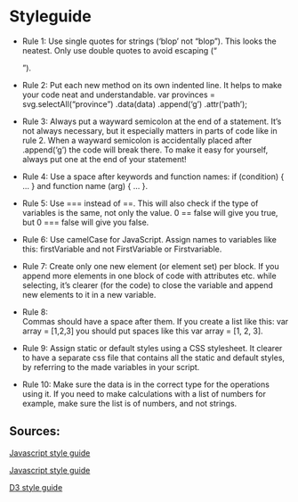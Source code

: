 # Styleguide

- Rule 1:
Use single quotes for strings (‘blop’ not “blop”). This looks the neatest. Only use double quotes to avoid escaping (“<div class=’box’>”).

- Rule 2:
Put each new method on its own indented line. It helps to make your code neat and understandable.
var provinces = svg.selectAll(“province”)
                   .data(data)
                   .append(‘g’)
                   .attr(‘path’);

- Rule 3:
Always put a wayward semicolon at the end of a statement. It’s not always necessary, but it especially matters in parts of code like in rule 2. When a wayward semicolon is accidentally placed after .append(‘g’) the code will break there. To make it easy for yourself, always put one at the end of your statement!

- Rule 4:
Use a space after keywords and function names: if (condition) { … } and
function name (arg) { … }.

- Rule 5:
Use === instead of ==. This will also check if the type of variables is the same, not only the value. 0 == false will give you true, but 0 === false will give you false.

- Rule 6:
Use camelCase for JavaScript. Assign names to variables like this: firstVariable and not FirstVariable or Firstvariable.

- Rule 7:
Create only one new element (or element set) per block. If you append more elements in one block of code with attributes etc. while selecting, it’s clearer (for the code) to close the variable and append new elements to it in a new variable.

- Rule 8:  
Commas should have a space after them. If you create a list like this: var array = [1,2,3] you should put spaces like this var array = [1, 2, 3].

- Rule 9:
Assign static or default styles using a CSS stylesheet. It clearer to have a separate css file that contains all the static and default styles, by referring to the made variables in your script.

- Rule 10:
Make sure the data is in the correct type for the operations using it. If you need to make calculations with a list of numbers for example, make sure the list is of numbers, and not strings.

## Sources:

[Javascript style guide](https://standardjs.com/rules.html)

[Javascript style guide](https://github.com/standard/standard)

[D3 style guide](https://northlandia.wordpress.com/2014/10/23/ten-best-practices-for-coding-with-d3/)
